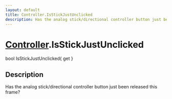 ```yaml
---
layout: default
title: Controller.IsStickJustUnclicked
description: Has the analog stick/directional controller button just been released this frame?
---
```

# [Controller]({{site.url}}/Pages/Reference/Controller.html).IsStickJustUnclicked

<div class='signature' markdown='1'>
bool IsStickJustUnclicked{ get }
</div>

## Description
Has the analog stick/directional controller button
just been released this frame?

